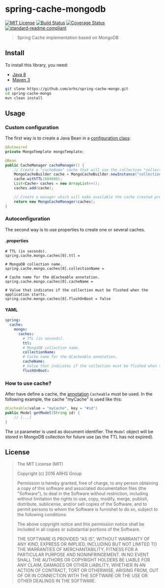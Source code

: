 # spring-cache-mongodb

[![MIT License][license-image]][license-url]
[![Build Status][travis-image]][travis-url]
[![Coverage Status][coveralls-image]][coveralls-url]
[![standard-readme compliant][standard-readme-image]][standard-readme-url]

> Spring Cache implementation based on MongoDB

## Install

To install this library, you need:

- [Java 8](http://www.oracle.com/technetwork/java/javase/downloads/jdk8-downloads-2133151.html)
- [Maven 3](https://maven.apache.org/)

```bash
git clone https://github.com/arhs/spring-cache-mongo.git
cd spring-cache-mongo
mvn clean install
```

## Usage

### Custom configuration

The first way is to create a Java Bean in a [configuration class](http://docs.spring.io/spring-boot/docs/current/reference/html/using-boot-configuration-classes.html):

```java
@Autowired
private MongoTemplate mongoTemplate;

@Bean
public CacheManager cacheManager() {
	// Create a "cacheName" cache that will use the collection "collectionName" with a TTL 7 days.
	MongoCacheBuilder cache = MongoCacheBuilder.newInstance("collectionName", mongoTemplate, "cacheName");
	cache.withTTL(604800);
	List<Cache> caches = new ArrayList<>();
	caches.add(cache);

	// Create a manager which will make available the cache created previously.
	return new MongoCacheManager(caches);
}
```

### Autoconfiguration

The second way is to use properties to create one or several caches.

#### .properties

```properties
# TTL (in seconds).
spring.cache.mongo.caches[0].ttl =

# MongoDB collection name.
spring.cache.mongo.caches[0].collectionName =

# Cache name for the @Cacheable annotation.
spring.cache.mongo.caches[0].cacheName =

# Value that indicates if the collection must be flushed when the application starts.
spring.cache.mongo.caches[0].flushOnBoot = false
```

#### YAML

```yml
spring:
  cache:
    mongo:
      caches:
      	# TTL (in seconds).
        ttl: 
		# MongoDB collection name.
		collectionName:
		# Cache name for the @Cacheable annotation.
		cacheName:
		# Value that indicates if the collection must be flushed when the application starts.
		flushOnBoot:
```

### How to use cache?

After have define a cache, the [annotation](http://docs.spring.io/spring/docs/current/spring-framework-reference/html/cache.html) `Cacheable` must be used. In the following example, the cache "myCache" is used like this:

```java
@Cacheable(value = "myCache", key = "#id")
public Model getModel(String id) {
	// [...]
}
```

The `id` parameter is used as document identifier. The `Model` object will be stored in MongoDB collection for future use (as the TTL has not expired).

## License

> The MIT License (MIT)
>
> Copyright (c) 2016 ARHS Group
>
> Permission is hereby granted, free of charge, to any person obtaining a copy
> of this software and associated documentation files (the "Software"), to deal
> in the Software without restriction, including without limitation the rights
> to use, copy, modify, merge, publish, distribute, sublicense, and/or sell
> copies of the Software, and to permit persons to whom the Software is
> furnishet to do so, subject to the following conditions:
>
> The above copyright notice and this permission notice shall be included in
> all copies or substantial portions of the Software.
>
> THE SOFTWARE IS PROVIDED "AS IS", WITHOUT WARRANTY OF ANY KIND, EXPRESS
> OR IMPLIED, INCLUDING BUT NOT LIMITED TO THE WARRANTIES OF MERCHANTABILITY,
> FITNESS FOR A PARTICULAR PURPOSE AND NONINFRINGEMENT. IN NO EVENT SHALL
> THE AUTHORS OR COPYRIGHT HOLDERS BE LIABLE FOR ANY CLAIM, DAMAGES OR OTHER
> LIABILITY, WHETHER IN AN ACTION OF CONTRACT, TORT OR OTHERWISE, ARISING FROM,
> OUT OF OR IN CONNECTION WITH THE SOFTWARE OR THE USE OR OTHER DEALINGS IN
> THE SOFTWARE.

[license-image]: http://img.shields.io/badge/license-MIT-blue.svg
[license-url]: LICENSE
[travis-image]: https://travis-ci.org/arhs/spring-cache-mongo.svg?branch=master
[travis-url]: https://travis-ci.org/arhs/spring-cache-mongo
[standard-readme-image]: https://img.shields.io/badge/standard--readme-OK-green.svg
[standard-readme-url]: https://github.com/RichardLitt/standard-readme
[coveralls-image]: https://coveralls.io/repos/github/arhs/spring-cache-mongo/badge.svg
[coveralls-url]: https://coveralls.io/github/arhs/spring-cache-mongo
